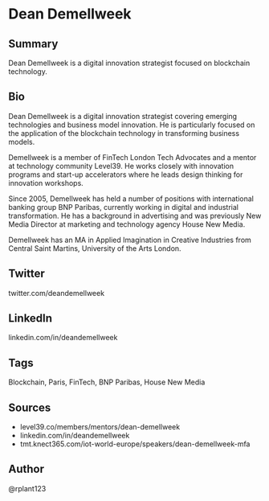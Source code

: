 # Dean Demellweek

## Summary
Dean Demellweek is a digital innovation strategist focused on blockchain technology.

## Bio
Dean Demellweek is a digital innovation strategist covering emerging technologies and business model innovation. He is particularly focused on the application of the blockchain technology in transforming business models. 

Demellweek is a member of FinTech London Tech Advocates and a mentor at technology community Level39. He works closely with innovation programs and start-up accelerators where he leads design thinking for innovation workshops.

Since 2005, Demellweek has held a number of positions with international banking group BNP Paribas, currently working in digital and industrial transformation. He has a background in advertising and was previously New Media Director at marketing and technology agency House New Media. 

Demellweek has an MA in Applied Imagination in Creative Industries from Central Saint Martins, University of the Arts London. 

## Twitter
twitter.com/deandemellweek

## LinkedIn
linkedin.com/in/deandemellweek

## Tags
Blockchain, Paris, FinTech, BNP Paribas, House New Media

## Sources
- level39.co/members/mentors/dean-demellweek
- linkedin.com/in/deandemellweek
- tmt.knect365.com/iot-world-europe/speakers/dean-demellweek-mfa

## Author
@rplant123
